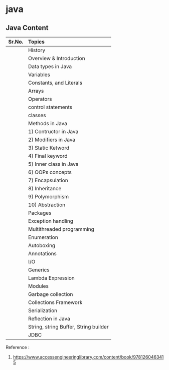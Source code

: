 # java

## Java Content

| Sr.No. | Topics |
| :---: | :--- |
|| History|
|| Overview & Introduction|
|| Data types in Java|
|| Variables|
|| Constants, and Literals|
|| Arrays|
|| Operators|
|| control statements|
|| classes|
|| Methods in Java|
|| 1) Contructor in Java|
|| 2) Modifiers in Java|
|| 3) Static Ketword|
|| 4) Final keyword|
|| 5) Inner class in Java|
|| 6) OOPs concepts|
|| 7) Encapsulation|
|| 8) Inheritance|
|| 9) Polymorphism|
|| 10) Abstraction|
|| Packages|
|| Exception handling|
|| Multithreaded programming|
|| Enumeration|
|| Autoboxing |
|| Annotations|
|| I/O |
|| Generics|
|| Lambda Expression|
|| Modules|
|| Garbage collection|
|| Collections Framework|
|| Serialization|
|| Reflection in Java|
|| String, string Buffer, String  builder|
|| JDBC|

Reference :

1) <https://www.accessengineeringlibrary.com/content/book/9781260463415>

